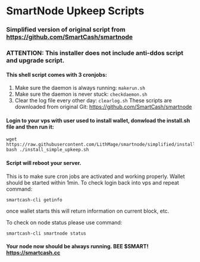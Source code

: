 # SmartNode Upkeep Scripts
### Simplified version of original script from https://github.com/SmartCash/smartnode
### ATTENTION: This installer does not include anti-ddos script and upgrade script.

#### This shell script comes with 3 cronjobs: 
1. Make sure the daemon is always running: `makerun.sh`
2. Make sure the daemon is never stuck: `checkdaemon.sh`
4. Clear the log file every other day: `clearlog.sh`
These scripts are downloaded from original Git: https://github.com/SmartCash/smartnode

#### Login to your vps with user used to install wallet, donwload the install.sh file and then run it:
```
wget https://raw.githubusercontent.com/LithMage/smartnode/simplified/install_simple_upkeep.sh
bash ./install_simple_upkeep.sh
```

#### Script will reboot your server.
 This is to make sure cron jobs are activated and working properly. Wallet should be started within 1min.
 To check login back into vps and repeat command:
 ```
 smartcash-cli getinfo
 ```
 once wallet starts this will return information on current block, etc.
 
 To check on node status please use command:
 ```
 smartcash-cli smartnode status
 ```


#### Your node now should be always running. BEE $SMART! https://smartcash.cc
